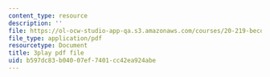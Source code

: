 ```yaml
---
content_type: resource
description: ''
file: https://ol-ocw-studio-app-qa.s3.amazonaws.com/courses/20-219-becoming-the-next-bill-nye-writing-and-hosting-the-educational-show-january-iap-2015/b597dc83b04007ef7401cc42ea924abe_qkkI9Z9tKvo.pdf
file_type: application/pdf
resourcetype: Document
title: 3play pdf file
uid: b597dc83-b040-07ef-7401-cc42ea924abe
---
```

